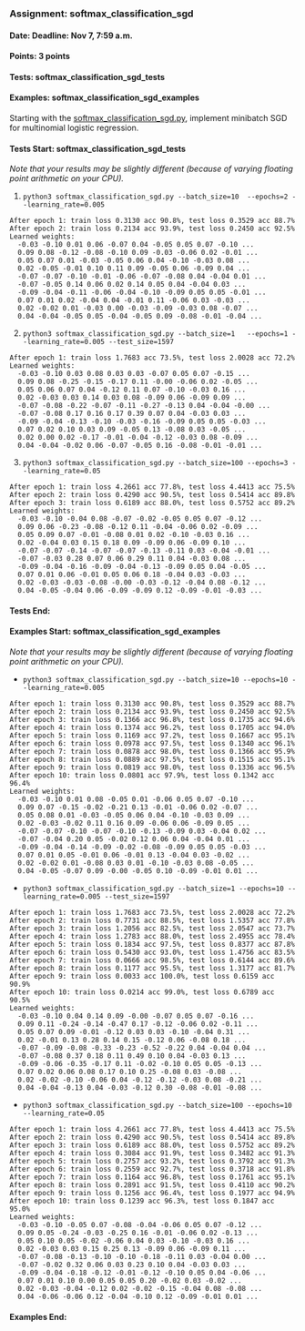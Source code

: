 ### Assignment: softmax_classification_sgd
#### Date: Deadline: Nov 7, 7:59 a.m.
#### Points: 3 points
#### Tests: softmax_classification_sgd_tests
#### Examples: softmax_classification_sgd_examples

Starting with the [softmax_classification_sgd.py](https://github.com/ufal/npfl129/tree/past-2324/labs/04/softmax_classification_sgd.py),
implement minibatch SGD for multinomial logistic regression.

#### Tests Start: softmax_classification_sgd_tests
_Note that your results may be slightly different (because of varying floating point arithmetic on your CPU)._

1. `python3 softmax_classification_sgd.py --batch_size=10  --epochs=2 --learning_rate=0.005`
```
After epoch 1: train loss 0.3130 acc 90.8%, test loss 0.3529 acc 88.7%
After epoch 2: train loss 0.2134 acc 93.9%, test loss 0.2450 acc 92.5%
Learned weights:
  -0.03 -0.10 0.01 0.06 -0.07 0.04 -0.05 0.05 0.07 -0.10 ...
  0.09 0.08 -0.12 -0.08 -0.10 0.09 -0.03 -0.06 0.02 -0.01 ...
  0.05 0.07 0.01 -0.03 -0.05 0.06 0.04 -0.10 -0.03 0.08 ...
  0.02 -0.05 -0.01 0.10 0.11 0.09 -0.05 0.06 -0.09 0.04 ...
  -0.07 -0.07 -0.10 -0.01 -0.06 -0.07 -0.08 0.04 -0.04 0.01 ...
  -0.07 -0.05 0.14 0.06 0.02 0.14 0.05 0.04 -0.04 0.03 ...
  -0.09 -0.04 -0.11 -0.06 -0.04 -0.10 -0.09 0.05 0.05 -0.01 ...
  0.07 0.01 0.02 -0.04 0.04 -0.01 0.11 -0.06 0.03 -0.03 ...
  0.02 -0.02 0.01 -0.03 0.00 -0.03 -0.09 -0.03 0.08 -0.07 ...
  0.04 -0.04 -0.05 0.05 -0.04 -0.05 0.09 -0.08 -0.01 -0.04 ...
```

2. `python3 softmax_classification_sgd.py --batch_size=1   --epochs=1 --learning_rate=0.005 --test_size=1597`
```
After epoch 1: train loss 1.7683 acc 73.5%, test loss 2.0028 acc 72.2%
Learned weights:
  -0.03 -0.10 0.03 0.08 0.03 0.03 -0.07 0.05 0.07 -0.15 ...
  0.09 0.08 -0.25 -0.15 -0.17 0.11 -0.00 -0.06 0.02 -0.05 ...
  0.05 0.06 0.07 0.04 -0.12 0.11 0.07 -0.10 -0.03 0.16 ...
  0.02 -0.03 0.03 0.14 0.03 0.08 -0.09 0.06 -0.09 0.09 ...
  -0.07 -0.08 -0.22 -0.07 -0.11 -0.27 -0.13 0.04 -0.04 -0.00 ...
  -0.07 -0.08 0.17 0.16 0.17 0.39 0.07 0.04 -0.03 0.03 ...
  -0.09 -0.04 -0.13 -0.10 -0.03 -0.16 -0.09 0.05 0.05 -0.03 ...
  0.07 0.02 0.10 0.03 0.09 -0.05 0.13 -0.08 0.03 -0.05 ...
  0.02 0.00 0.02 -0.17 -0.01 -0.04 -0.12 -0.03 0.08 -0.09 ...
  0.04 -0.04 -0.02 0.06 -0.07 -0.05 0.16 -0.08 -0.01 -0.01 ...
```

3. `python3 softmax_classification_sgd.py --batch_size=100 --epochs=3 --learning_rate=0.05`
```
After epoch 1: train loss 4.2661 acc 77.8%, test loss 4.4413 acc 75.5%
After epoch 2: train loss 0.4290 acc 90.5%, test loss 0.5414 acc 89.8%
After epoch 3: train loss 0.6189 acc 88.0%, test loss 0.5752 acc 89.2%
Learned weights:
  -0.03 -0.10 -0.04 0.08 -0.07 -0.02 -0.05 0.05 0.07 -0.12 ...
  0.09 0.06 -0.23 -0.08 -0.12 0.11 -0.04 -0.06 0.02 -0.09 ...
  0.05 0.09 0.07 -0.01 -0.08 0.01 0.02 -0.10 -0.03 0.16 ...
  0.02 -0.04 0.03 0.15 0.18 0.09 -0.09 0.06 -0.09 0.10 ...
  -0.07 -0.07 -0.14 -0.07 -0.07 -0.13 -0.11 0.03 -0.04 -0.01 ...
  -0.07 -0.03 0.28 0.07 0.06 0.29 0.11 0.04 -0.03 0.08 ...
  -0.09 -0.04 -0.16 -0.09 -0.04 -0.13 -0.09 0.05 0.04 -0.05 ...
  0.07 0.01 0.06 -0.01 0.05 0.06 0.18 -0.04 0.03 -0.03 ...
  0.02 -0.03 -0.03 -0.08 -0.00 -0.03 -0.12 -0.04 0.08 -0.12 ...
  0.04 -0.05 -0.04 0.06 -0.09 -0.09 0.12 -0.09 -0.01 -0.03 ...
```
#### Tests End:
#### Examples Start: softmax_classification_sgd_examples
_Note that your results may be slightly different (because of varying floating point arithmetic on your CPU)._

- `python3 softmax_classification_sgd.py --batch_size=10 --epochs=10 --learning_rate=0.005`
```
After epoch 1: train loss 0.3130 acc 90.8%, test loss 0.3529 acc 88.7%
After epoch 2: train loss 0.2134 acc 93.9%, test loss 0.2450 acc 92.5%
After epoch 3: train loss 0.1366 acc 96.8%, test loss 0.1735 acc 94.6%
After epoch 4: train loss 0.1374 acc 96.2%, test loss 0.1705 acc 94.0%
After epoch 5: train loss 0.1169 acc 97.2%, test loss 0.1667 acc 95.1%
After epoch 6: train loss 0.0978 acc 97.5%, test loss 0.1340 acc 96.1%
After epoch 7: train loss 0.0878 acc 98.0%, test loss 0.1366 acc 95.9%
After epoch 8: train loss 0.0889 acc 97.5%, test loss 0.1515 acc 95.1%
After epoch 9: train loss 0.0819 acc 98.0%, test loss 0.1336 acc 96.5%
After epoch 10: train loss 0.0801 acc 97.9%, test loss 0.1342 acc 96.4%
Learned weights:
  -0.03 -0.10 0.01 0.08 -0.05 0.01 -0.06 0.05 0.07 -0.10 ...
  0.09 0.07 -0.15 -0.02 -0.21 0.13 -0.01 -0.06 0.02 -0.07 ...
  0.05 0.08 0.01 -0.03 -0.05 0.06 0.04 -0.10 -0.03 0.09 ...
  0.02 -0.03 -0.02 0.11 0.16 0.09 -0.06 0.06 -0.09 0.05 ...
  -0.07 -0.07 -0.10 -0.07 -0.10 -0.13 -0.09 0.03 -0.04 0.02 ...
  -0.07 -0.04 0.20 0.05 -0.02 0.12 0.06 0.04 -0.04 0.01 ...
  -0.09 -0.04 -0.14 -0.09 -0.02 -0.08 -0.09 0.05 0.05 -0.03 ...
  0.07 0.01 0.05 -0.01 0.06 -0.01 0.13 -0.04 0.03 -0.02 ...
  0.02 -0.02 0.01 -0.08 0.03 0.01 -0.10 -0.03 0.08 -0.05 ...
  0.04 -0.05 -0.07 0.09 -0.00 -0.05 0.10 -0.09 -0.01 0.01 ...
```

- `python3 softmax_classification_sgd.py --batch_size=1 --epochs=10 --learning_rate=0.005 --test_size=1597`
```
After epoch 1: train loss 1.7683 acc 73.5%, test loss 2.0028 acc 72.2%
After epoch 2: train loss 0.7731 acc 88.5%, test loss 1.5357 acc 77.8%
After epoch 3: train loss 1.2056 acc 82.5%, test loss 2.0547 acc 73.7%
After epoch 4: train loss 1.2783 acc 88.0%, test loss 2.4955 acc 78.4%
After epoch 5: train loss 0.1834 acc 97.5%, test loss 0.8377 acc 87.8%
After epoch 6: train loss 0.5430 acc 93.0%, test loss 1.4756 acc 83.5%
After epoch 7: train loss 0.0666 acc 98.5%, test loss 0.6144 acc 89.6%
After epoch 8: train loss 0.1177 acc 95.5%, test loss 1.3177 acc 81.7%
After epoch 9: train loss 0.0033 acc 100.0%, test loss 0.6159 acc 90.9%
After epoch 10: train loss 0.0214 acc 99.0%, test loss 0.6789 acc 90.5%
Learned weights:
  -0.03 -0.10 0.04 0.14 0.09 -0.00 -0.07 0.05 0.07 -0.16 ...
  0.09 0.11 -0.24 -0.14 -0.47 0.17 -0.12 -0.06 0.02 -0.11 ...
  0.05 0.07 0.09 -0.01 -0.12 0.03 0.03 -0.10 -0.04 0.31 ...
  0.02 -0.01 0.13 0.28 0.14 0.15 -0.12 0.06 -0.08 0.18 ...
  -0.07 -0.09 -0.08 -0.33 -0.23 -0.52 -0.22 0.04 -0.04 0.04 ...
  -0.07 -0.08 0.37 0.18 0.11 0.49 0.10 0.04 -0.03 0.13 ...
  -0.09 -0.06 -0.35 -0.17 0.11 -0.02 -0.10 0.05 0.05 -0.13 ...
  0.07 0.02 0.06 0.08 0.17 0.10 0.25 -0.08 0.03 -0.08 ...
  0.02 -0.02 -0.10 -0.06 0.04 -0.12 -0.12 -0.03 0.08 -0.21 ...
  0.04 -0.04 -0.13 0.04 -0.03 -0.12 0.30 -0.08 -0.01 -0.08 ...
```

- `python3 softmax_classification_sgd.py --batch_size=100 --epochs=10 --learning_rate=0.05`
```
After epoch 1: train loss 4.2661 acc 77.8%, test loss 4.4413 acc 75.5%
After epoch 2: train loss 0.4290 acc 90.5%, test loss 0.5414 acc 89.8%
After epoch 3: train loss 0.6189 acc 88.0%, test loss 0.5752 acc 89.2%
After epoch 4: train loss 0.3084 acc 91.9%, test loss 0.3482 acc 91.3%
After epoch 5: train loss 0.2757 acc 93.2%, test loss 0.3792 acc 91.3%
After epoch 6: train loss 0.2559 acc 92.7%, test loss 0.3718 acc 91.8%
After epoch 7: train loss 0.1164 acc 96.8%, test loss 0.1761 acc 95.1%
After epoch 8: train loss 0.2891 acc 91.5%, test loss 0.4110 acc 90.2%
After epoch 9: train loss 0.1256 acc 96.4%, test loss 0.1977 acc 94.9%
After epoch 10: train loss 0.1239 acc 96.3%, test loss 0.1847 acc 95.0%
Learned weights:
  -0.03 -0.10 -0.05 0.07 -0.08 -0.04 -0.06 0.05 0.07 -0.12 ...
  0.09 0.05 -0.24 -0.03 -0.25 0.16 -0.01 -0.06 0.02 -0.13 ...
  0.05 0.10 0.05 -0.02 -0.06 0.04 0.03 -0.10 -0.03 0.16 ...
  0.02 -0.03 0.03 0.15 0.25 0.13 -0.09 0.06 -0.09 0.11 ...
  -0.07 -0.08 -0.13 -0.10 -0.10 -0.18 -0.11 0.03 -0.04 0.00 ...
  -0.07 -0.02 0.32 0.06 0.03 0.23 0.10 0.04 -0.03 0.03 ...
  -0.09 -0.04 -0.18 -0.12 -0.01 -0.12 -0.10 0.05 0.04 -0.06 ...
  0.07 0.01 0.10 0.00 0.05 0.05 0.20 -0.02 0.03 -0.02 ...
  0.02 -0.03 -0.04 -0.12 0.02 -0.02 -0.15 -0.04 0.08 -0.08 ...
  0.04 -0.06 -0.06 0.12 -0.04 -0.10 0.12 -0.09 -0.01 0.01 ...
```
#### Examples End:
